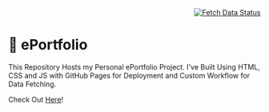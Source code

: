 <div align=right>
  <a href="https://github.com/FabricioDosSantosMoreira/ePortfolio/actions/workflows/fetch_data.yml">
    <img 
        src="https://github.com/FabricioDosSantosMoreira/ePortfolio/actions/workflows/fetch_data.yml/badge.svg?branch=master" 
        alt="Fetch Data Status"
    >
  </a>
</div>

# 📑 ePortfolio

This Repository Hosts my Personal ePortfolio Project. I've Built Using HTML, CSS and JS with GitHub Pages for Deployment and Custom Workflow for Data Fetching. 

Check Out [Here](https://fabriciodossantosmoreira.github.io/ePortfolio/)!
